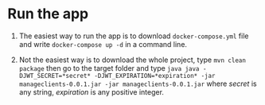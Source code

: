 # Run the app
1) The easiest way to run the app is to download ``docker-compose.yml`` file and write `docker-compose up -d` in a command line.

2) Not the easiest way is to download the whole project, type ``mvn clean package`` then go to the target folder and type ``java java -DJWT_SECRET=*secret* -DJWT_EXPIRATION=*expiration* -jar manageclients-0.0.1.jar
 -jar manageclients-0.0.1.jar`` where *secret* is any string, *expiration* is any positive integer.
